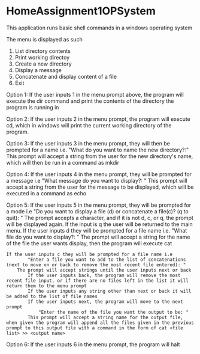 # HomeAssignment1OPSystem

This application runs basic shell commands in a windows operating system

The menu is displayed as such

1. List directory contents
2. Print working directoy
3. Create a new directory
4. Display a message
5. Concatenate and display content of a file
6. Exit


Option 1:
	If the user inputs 1 in the menu prompt above, the program will execute the dir command and print the contents of the directory the program is running in

Option 2:
	If the user inputs 2 in the menu prompt, the program will execute cd, which in windows will print the current working directory of the program.

Option 3:
	If the user inputs 3 in the menu prompt, they will then be prompted for a name i.e.
		"What do you want to name the new directory?:"
	This prompt will accept a string from the user for the new directory's name, which will then be run in a command as mkdir <name given>

Option 4:
	If the user inputs 4 in the menu prompt, they will be prompted for a message i.e
		"What message do you want to display?: "
	This prompt will accept a string from the user for the message to be displayed, which will be executed in a command as echo <message given>

Option 5:
	If the user inputs 5 in the menu prompt, they will be prompted for a mode i.e
		"Do you want to display a file (d) or concatenate a file(c)? (q to quit): "
	The prompt accepts a character, and if it is not d, c, or q, the prompt will be displayed again. If the input is q the user will be returned to the main menu. 
	If the user inputs d they will be prompted for a file name i.e.
			"What file do you want to display?: "
		The prompt will accept a string for the name of the file the user wants display, then the program will execute cat <file name>

	If the user inputs c they will be prompted for a file name i.e
			"Enter a file you want to add to the list of concatenations (next to move on or back to remove the most recent file entered): "
		The prompt will accept strings until the user inputs next or back
			If the user inputs back, the program will remove the most recent file input, or if there are no files left in the list it will return them to the menu prompt
			If the user inputs any string other than next or back it will be added to the list of file names
			If the user inputs next, the program will move to the next prompt
				"Enter the name of the file you want the output to be: "
			This prompt will accept a string name for the output file, when given the program will append all the files given in the previous prompt to this output file with a command in the form of cat <file list> >> <output name>

Option 6:
	If the user inputs 6 in the menu prompt, the program will halt